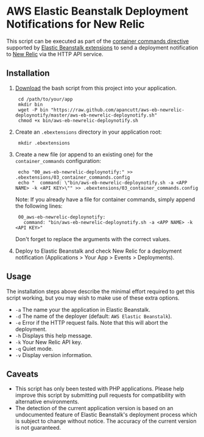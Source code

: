 AWS Elastic Beanstalk Deployment Notifications for New Relic
============================================================

This script can be executed as part of the [container commands directive](http://docs.aws.amazon.com/elasticbeanstalk/latest/dg/customize-containers-ec2.html#customize-containers-format-files) supported by [Elastic Beanstalk extensions](http://docs.aws.amazon.com/elasticbeanstalk/latest/dg/customize-containers-ec2.html) to send a deployment notification to [New Relic](http://www.newrelic.com/) via the HTTP API service.

Installation
------------

1. [Download](https://raw.github.com/apancutt/aws-eb-newrelic-deploynotify/master/aws-eb-newrelic-deploynotify.sh) the bash script from this project into your application.

        cd /path/to/your/app
        mkdir bin
        wget -P bin "https://raw.github.com/apancutt/aws-eb-newrelic-deploynotify/master/aws-eb-newrelic-deploynotify.sh"
        chmod +x bin/aws-eb-newrelic-deploynotify.sh

2. Create an `.ebextensions` directory in your application root:

        mkdir .ebextensions

3. Create a new file (or append to an existing one) for the `container_commands` configuration:

        echo "00_aws-eb-newrelic-deploynotify:" >> .ebextensions/03_container_commands.config
        echo "  command: \"bin/aws-eb-newrelic-deploynotify.sh -a <APP NAME> -k <API KEY>\"" >> .ebextensions/03_container_commands.config

    Note: If you already have a file for container commands, simply append the following lines:

        00_aws-eb-newrelic-deploynotify:
          command: "bin/aws-eb-newrelic-deploynotify.sh -a <APP NAME> -k <API KEY>"

    Don't forget to replace the arguments with the correct values.

4. Deploy to Elastic Beanstalk and check New Relic for a deployment notification (Applications > Your App > Events > Deployments).

Usage
-----

The installation steps above describe the minimal effort required to get this script working, but you may wish to make use of these extra options.


* `-a` The name your the application in Elastic Beanstalk.
* `-d` The name of the deployer (default: `AWS Elastic Beanstalk`).
* `-e` Error if the HTTP request fails. Note that this will abort the deployment.
* `-h` Displays this help message.
* `-k` Your New Relic API key.
* `-q` Quiet mode.
* `-v` Display version information.

Caveats
-------

* This script has only been tested with PHP applications. Please help improve this script by submitting pull requests for compatibility with alternative environments.
* The detection of the current application version is based on an undocumented feature of Elastic Beanstalk's deployment process which is subject to change without notice. The accuracy of the current version is not guaranteed.
